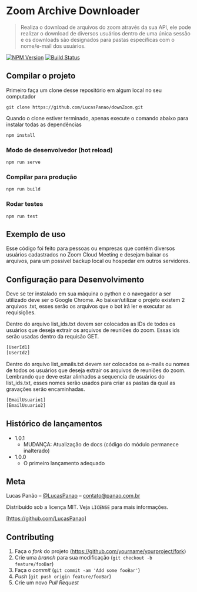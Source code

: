 # Zoom Archive Downloader
> Realiza o download de arquivos do zoom através da sua API, ele pode realizar o download de diversos usuários dentro de uma única sessão e os downloads são designados para pastas específicas com o nome/e-mail dos usuários.  

[![NPM Version][npm-image]][npm-url]
[![Build Status][travis-image]][travis-url]

## Compilar o projeto
Primeiro faça um clone desse repositório em algum local no seu computador
```
git clone https://github.com/LucasPanao/downZoom.git
```

Quando o clone estiver terminado, apenas execute o comando abaixo para instalar todas as dependências
```
npm install
```

### Modo de desenvolvedor (hot reload)
```
npm run serve
```

### Compilar para produção
```
npm run build
```

### Rodar testes
```
npm run test
```

## Exemplo de uso

Esse código foi feito para pessoas ou empresas que contém diversos usuários cadastrados no Zoom Cloud Meeting e desejam baixar os arquivos, para um possível backup local ou hospedar em outros servidores.  

## Configuração para Desenvolvimento

Deve se ter instalado em sua máquina o python e o navegador a ser utilizado deve ser o Google Chrome.  Ao baixar/utilizar o projeto existem 2 arquivos .txt, esses serão os arquivos que o bot irá ler e executar as requisições. 

Dentro do arquivo list_ids.txt devem ser colocados as IDs de todos os usuários que deseja extrair os arquivos de reuniões do zoom. Essas ids serão usadas dentro da requisão GET. 

```sh
[UserId1]
[UserId2]
```

Dentro do arquivo list_emails.txt devem ser colocados os e-mails ou nomes de todos os usuários que deseja extrair os arquivos de reuniões do zoom. Lembrando que deve estar alinhados a sequencia de usuários do list_ids.txt, esses nomes serão usados para criar as pastas da qual as gravações serão encaminhadas. 

```sh
[EmailUsuario1]
[EmailUsuario2]
```


## Histórico de lançamentos

* 1.0.1
    * MUDANÇA: Atualização de docs (código do módulo permanece inalterado)
* 1.0.0
    * O primeiro lançamento adequado

## Meta

Lucas Panão – [@LucasPanao](https://www.linkedin.com/in/lucas-panao/) – contato@panao.com.br

Distribuído sob a licença MIT. Veja `LICENSE` para mais informações.

[https://github.com/LucasPanao]

## Contributing

1. Faça o _fork_ do projeto (<https://github.com/yourname/yourproject/fork>)
2. Crie uma _branch_ para sua modificação (`git checkout -b feature/fooBar`)
3. Faça o _commit_ (`git commit -am 'Add some fooBar'`)
4. _Push_ (`git push origin feature/fooBar`)
5. Crie um novo _Pull Request_

[npm-image]: https://img.shields.io/npm/v/datadog-metrics.svg?style=flat-square
[npm-url]: https://npmjs.org/package/datadog-metrics
[npm-downloads]: https://img.shields.io/npm/dm/datadog-metrics.svg?style=flat-square
[travis-image]: https://img.shields.io/travis/dbader/node-datadog-metrics/master.svg?style=flat-square
[travis-url]: https://travis-ci.org/dbader/node-datadog-metrics
[wiki]: https://github.com/seunome/seuprojeto/wiki

